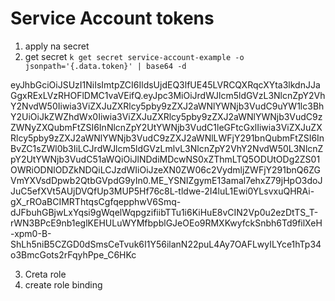# Service Account tokens

1. apply na secret
2. get secret `k get secret service-account-example -o jsonpath='{.data.token}' | base64 -d `

eyJhbGciOiJSUzI1NiIsImtpZCI6IldsUjdEQ3lfUE45LVRCQXRqcXYta3lkdnJJaGgxRExLVzRHOFlDMC1vaVEifQ.eyJpc3MiOiJrdWJlcm5ldGVzL3NlcnZpY2VhY2NvdW50Iiwia3ViZXJuZXRlcy5pby9zZXJ2aWNlYWNjb3VudC9uYW1lc3BhY2UiOiJkZWZhdWx0Iiwia3ViZXJuZXRlcy5pby9zZXJ2aWNlYWNjb3VudC9zZWNyZXQubmFtZSI6InNlcnZpY2UtYWNjb3VudC1leGFtcGxlIiwia3ViZXJuZXRlcy5pby9zZXJ2aWNlYWNjb3VudC9zZXJ2aWNlLWFjY291bnQubmFtZSI6InBvZC1sZWl0b3IiLCJrdWJlcm5ldGVzLmlvL3NlcnZpY2VhY2NvdW50L3NlcnZpY2UtYWNjb3VudC51aWQiOiJlNDdiMDcwNS0xZThmLTQ5ODUtODg2ZS01OWRiODNlODZkNDQiLCJzdWIiOiJzeXN0ZW06c2VydmljZWFjY291bnQ6ZGVmYXVsdDpwb2QtbGVpdG9yIn0.ME_YSNIZgymE13amal7ehxZ79jHpO3doJJuC5efXVt5AUjDVQfUp3MUP5Hf76c8L-tldwe-2I4luL1Ewi0YLsvxuQHRAi-gX_rROaBCIMRThtqsCgfqepphwV6Smq-dJFbuhGBjwLxYqsi9gWqelWqpgzifiibTTu1i6KiHuE8vCIN2Vp0u2ezDtTS_T-rWN3BPcE9nb1eglKEHULuWYMfbpblGJeOEo9RMXKwyfckSnbh6Td9filXeH-xpm0-B-ShLh5niB5CZGD0dSmsCeTvuk6I1Y56ilanN22puL4Ay7OAFLwyILYce1hTp34o3BmcGots2rFqyhPpe_C6HKc

3. Creta role
4. create role binding